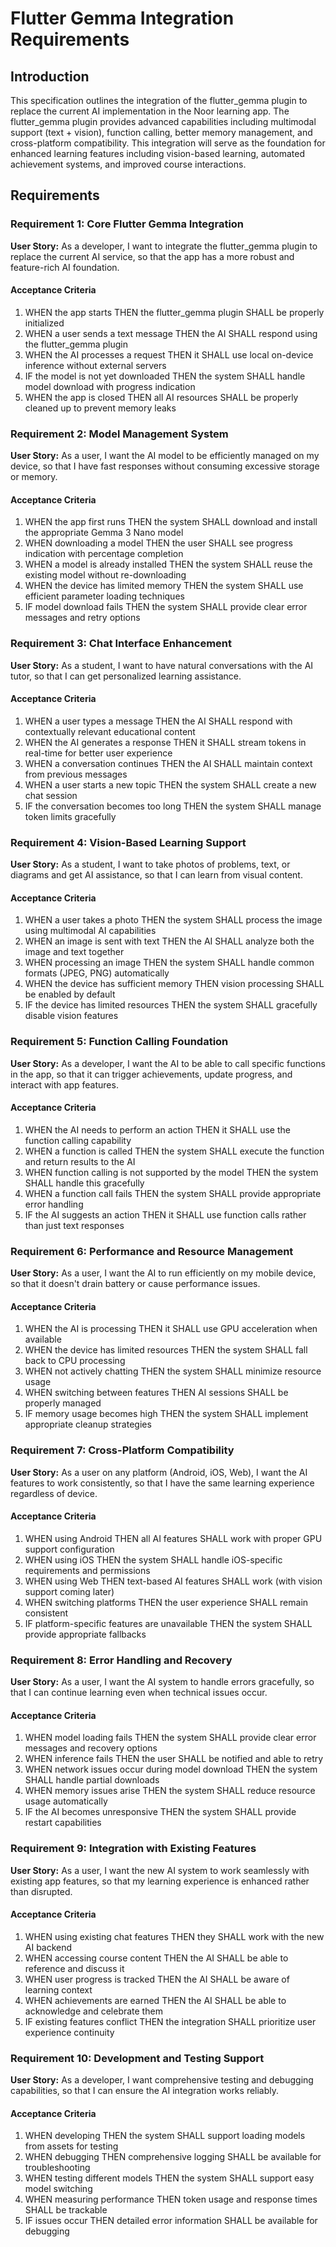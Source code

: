 # Flutter Gemma Integration Requirements

## Introduction

This specification outlines the integration of the flutter_gemma plugin to replace the current AI implementation in the Noor learning app. The flutter_gemma plugin provides advanced capabilities including multimodal support (text + vision), function calling, better memory management, and cross-platform compatibility. This integration will serve as the foundation for enhanced learning features including vision-based learning, automated achievement systems, and improved course interactions.

## Requirements

### Requirement 1: Core Flutter Gemma Integration

**User Story:** As a developer, I want to integrate the flutter_gemma plugin to replace the current AI service, so that the app has a more robust and feature-rich AI foundation.

#### Acceptance Criteria

1. WHEN the app starts THEN the flutter_gemma plugin SHALL be properly initialized
2. WHEN a user sends a text message THEN the AI SHALL respond using the flutter_gemma plugin
3. WHEN the AI processes a request THEN it SHALL use local on-device inference without external servers
4. IF the model is not yet downloaded THEN the system SHALL handle model download with progress indication
5. WHEN the app is closed THEN all AI resources SHALL be properly cleaned up to prevent memory leaks

### Requirement 2: Model Management System

**User Story:** As a user, I want the AI model to be efficiently managed on my device, so that I have fast responses without consuming excessive storage or memory.

#### Acceptance Criteria

1. WHEN the app first runs THEN the system SHALL download and install the appropriate Gemma 3 Nano model
2. WHEN downloading a model THEN the user SHALL see progress indication with percentage completion
3. WHEN a model is already installed THEN the system SHALL reuse the existing model without re-downloading
4. WHEN the device has limited memory THEN the system SHALL use efficient parameter loading techniques
5. IF model download fails THEN the system SHALL provide clear error messages and retry options

### Requirement 3: Chat Interface Enhancement

**User Story:** As a student, I want to have natural conversations with the AI tutor, so that I can get personalized learning assistance.

#### Acceptance Criteria

1. WHEN a user types a message THEN the AI SHALL respond with contextually relevant educational content
2. WHEN the AI generates a response THEN it SHALL stream tokens in real-time for better user experience
3. WHEN a conversation continues THEN the AI SHALL maintain context from previous messages
4. WHEN a user starts a new topic THEN the system SHALL create a new chat session
5. IF the conversation becomes too long THEN the system SHALL manage token limits gracefully

### Requirement 4: Vision-Based Learning Support

**User Story:** As a student, I want to take photos of problems, text, or diagrams and get AI assistance, so that I can learn from visual content.

#### Acceptance Criteria

1. WHEN a user takes a photo THEN the system SHALL process the image using multimodal AI capabilities
2. WHEN an image is sent with text THEN the AI SHALL analyze both the image and text together
3. WHEN processing an image THEN the system SHALL handle common formats (JPEG, PNG) automatically
4. WHEN the device has sufficient memory THEN vision processing SHALL be enabled by default
5. IF the device has limited resources THEN the system SHALL gracefully disable vision features

### Requirement 5: Function Calling Foundation

**User Story:** As a developer, I want the AI to be able to call specific functions in the app, so that it can trigger achievements, update progress, and interact with app features.

#### Acceptance Criteria

1. WHEN the AI needs to perform an action THEN it SHALL use the function calling capability
2. WHEN a function is called THEN the system SHALL execute the function and return results to the AI
3. WHEN function calling is not supported by the model THEN the system SHALL handle this gracefully
4. WHEN a function call fails THEN the system SHALL provide appropriate error handling
5. IF the AI suggests an action THEN it SHALL use function calls rather than just text responses

### Requirement 6: Performance and Resource Management

**User Story:** As a user, I want the AI to run efficiently on my mobile device, so that it doesn't drain battery or cause performance issues.

#### Acceptance Criteria

1. WHEN the AI is processing THEN it SHALL use GPU acceleration when available
2. WHEN the device has limited resources THEN the system SHALL fall back to CPU processing
3. WHEN not actively chatting THEN the system SHALL minimize resource usage
4. WHEN switching between features THEN AI sessions SHALL be properly managed
5. IF memory usage becomes high THEN the system SHALL implement appropriate cleanup strategies

### Requirement 7: Cross-Platform Compatibility

**User Story:** As a user on any platform (Android, iOS, Web), I want the AI features to work consistently, so that I have the same learning experience regardless of device.

#### Acceptance Criteria

1. WHEN using Android THEN all AI features SHALL work with proper GPU support configuration
2. WHEN using iOS THEN the system SHALL handle iOS-specific requirements and permissions
3. WHEN using Web THEN text-based AI features SHALL work (with vision support coming later)
4. WHEN switching platforms THEN the user experience SHALL remain consistent
5. IF platform-specific features are unavailable THEN the system SHALL provide appropriate fallbacks

### Requirement 8: Error Handling and Recovery

**User Story:** As a user, I want the AI system to handle errors gracefully, so that I can continue learning even when technical issues occur.

#### Acceptance Criteria

1. WHEN model loading fails THEN the system SHALL provide clear error messages and recovery options
2. WHEN inference fails THEN the user SHALL be notified and able to retry
3. WHEN network issues occur during model download THEN the system SHALL handle partial downloads
4. WHEN memory issues arise THEN the system SHALL reduce resource usage automatically
5. IF the AI becomes unresponsive THEN the system SHALL provide restart capabilities

### Requirement 9: Integration with Existing Features

**User Story:** As a user, I want the new AI system to work seamlessly with existing app features, so that my learning experience is enhanced rather than disrupted.

#### Acceptance Criteria

1. WHEN using existing chat features THEN they SHALL work with the new AI backend
2. WHEN accessing course content THEN the AI SHALL be able to reference and discuss it
3. WHEN user progress is tracked THEN the AI SHALL be aware of learning context
4. WHEN achievements are earned THEN the AI SHALL be able to acknowledge and celebrate them
5. IF existing features conflict THEN the integration SHALL prioritize user experience continuity

### Requirement 10: Development and Testing Support

**User Story:** As a developer, I want comprehensive testing and debugging capabilities, so that I can ensure the AI integration works reliably.

#### Acceptance Criteria

1. WHEN developing THEN the system SHALL support loading models from assets for testing
2. WHEN debugging THEN comprehensive logging SHALL be available for troubleshooting
3. WHEN testing different models THEN the system SHALL support easy model switching
4. WHEN measuring performance THEN token usage and response times SHALL be trackable
5. IF issues occur THEN detailed error information SHALL be available for debugging